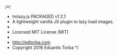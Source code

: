 /*!
 * Imlazy.js PACKAGED v1.2.1
 * A lightweight vanilla JS plugin to lazy load images.
 *
 * Licensed MIT License (MIT)
 *
 * http://edtorba.com
 * Copyright 2016 Eduards Torba
 */
